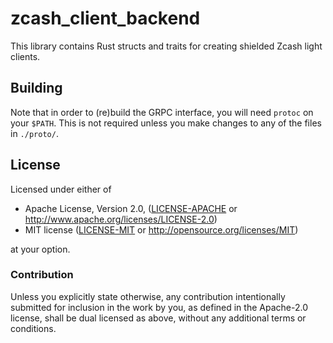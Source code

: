 # zcash_client_backend

This library contains Rust structs and traits for creating shielded Zcash light
clients.

## Building

Note that in order to (re)build the GRPC interface, you will need `protoc` on
your `$PATH`. This is not required unless you make changes to any of the files
in `./proto/`.

## License

Licensed under either of

 * Apache License, Version 2.0, ([LICENSE-APACHE](LICENSE-APACHE) or
   http://www.apache.org/licenses/LICENSE-2.0)
 * MIT license ([LICENSE-MIT](LICENSE-MIT) or http://opensource.org/licenses/MIT)

at your option.

### Contribution

Unless you explicitly state otherwise, any contribution intentionally
submitted for inclusion in the work by you, as defined in the Apache-2.0
license, shall be dual licensed as above, without any additional terms or
conditions.

